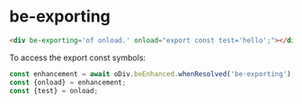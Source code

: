 # be-exporting

```html
<div be-exporting='of onload.' onload="export const test='hello';"></div>
```

To access the export const symbols:

```JavaScript
const enhancement = await oDiv.beEnhanced.whenResolved('be-exporting');
const {onload} = enhancement;
const {test} = onload;
```